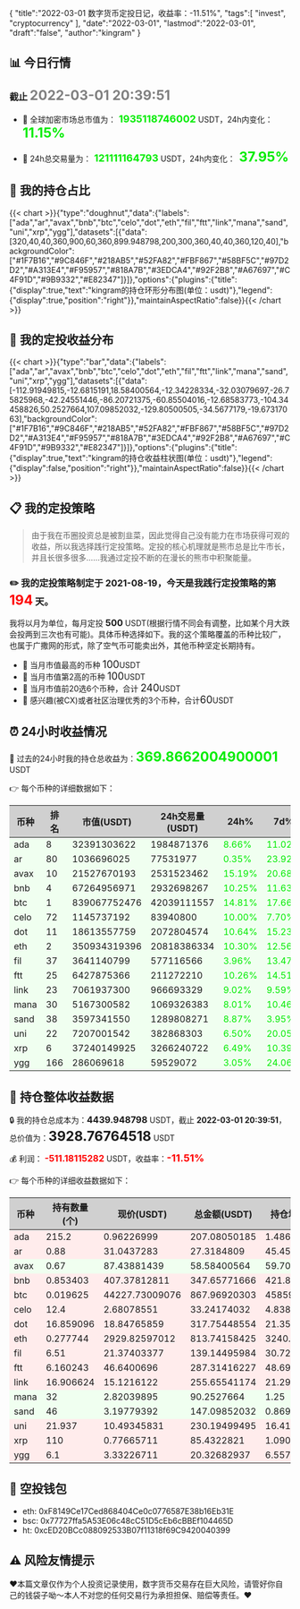 {
"title":"2022-03-01 数字货币定投日记，收益率：-11.51%",
"tags":[
"invest",
"cryptocurrency"
],
"date":"2022-03-01",
"lastmod":"2022-03-01",
"draft":"false",
"author":"kingram"
}

##  📊 今日行情
### 截止 <font color=grey size=5 >**2022-03-01 20:39:51**</font>
- 🍖 全球加密市场总市值为：<font color=#00EC00 size=4 > **1935118746002**</font> USDT，24h内变化：<font color=#00EC00 size=5 > **11.15%**</font>

- 🍤 24h总交易量为：<font color=#00EC00 size=4 > **121111164793**</font> USDT，24h内变化：<font color=#00EC00 size=5 > **37.95%**</font>

## 🎨 我的持仓占比
{{< chart >}}{"type":"doughnut","data":{"labels":["ada","ar","avax","bnb","btc","celo","dot","eth","fil","ftt","link","mana","sand","uni","xrp","ygg"],"datasets":[{"data":[320,40,40,360,900,60,360,899.948798,200,300,360,40,40,360,120,40],"backgroundColor":["#1F7B16","#9C846F","#218AB5","#52FA82","#FBF867","#58BF5C","#97D2D2","#A313E4","#F95957","#818A7B","#3EDCA4","#92F2B8","#A67697","#C4F91D","#9B9332","#E82347"]}]},"options":{"plugins":{"title":{"display":true,"text":"kingram的持仓环形分布图(单位：usdt)"},"legend":{"display":true,"position":"right"}},"maintainAspectRatio":false}}{{< /chart >}}

## 🍺 我的定投收益分布
{{< chart >}}{"type":"bar","data":{"labels":["ada","ar","avax","bnb","btc","celo","dot","eth","fil","ftt","link","mana","sand","uni","xrp","ygg"],"datasets":[{"data":[-112.91949815,-12.6815191,18.58400564,-12.34228334,-32.03079697,-26.75825968,-42.24551446,-86.20721375,-60.85504016,-12.68583773,-104.34458826,50.2527664,107.09852032,-129.80500505,-34.5677179,-19.67317063],"backgroundColor":["#1F7B16","#9C846F","#218AB5","#52FA82","#FBF867","#58BF5C","#97D2D2","#A313E4","#F95957","#818A7B","#3EDCA4","#92F2B8","#A67697","#C4F91D","#9B9332","#E82347"]}]},"options":{"plugins":{"title":{"display":true,"text":"kingram的持仓收益柱状图(单位：usdt)"},"legend":{"display":false,"position":"right"}},"maintainAspectRatio":false}}{{< /chart >}}

## 📋 我的定投策略

> 由于我在币圈投资总是被割韭菜，因此觉得自己没有能力在市场获得可观的收益，所以我选择践行定投策略。定投的核心机理就是熊市总是比牛市长，并且长很多很多……我通过定投不断的在漫长的熊市中积聚能量。

### ✏️ 我的定投策略制定于 **2021-08-19**，今天是我践行定投策略的第<font color=#FF0000 size=5 > **194**</font> 天。
我将以月为单位，每月定投 <font size=3 ><strong> 500 </strong></font> USDT(根据行情不同会有调整，比如某个月大跌会投两到三次也有可能)。具体币种选择如下。我的这个策略覆盖的币种比较广，也属于广撒网的形式，除了空气币可能卖出外，其他币种坚定长期持有。

- 🥇 当月市值最高的币种 <font size=4 >100</font>USDT
- 🥈 当月市值第2高的币种 <font size=4 >100</font>USDT
- 🥉 当月市值前20选6个币种，合计 <font size=4 >240</font>USDT
- 🏅 感兴趣(被CX)或者社区治理优秀的3个币种，合计<font size=4 >60</font>USDT

## ⏰ 24小时收益情况
📌 过去的24小时我的持仓总收益为：<font color=#00EC00 size=5 >**369.8662004900001**</font> USDT

👉 每个币种的详细数据如下：
<table>
    <thead><tr bgcolor="#d0d0d0" ><th>币种</th><th>排名</th><th>市值(USDT)</th><th>24h交易量(USDT)</th><th>24h%</th><th>7d%</th><th>24h收益</th></tr></thead>
    <tbody>
    <tr>
        <td bgcolor=#F0FFF0>ada</td>
        <td bgcolor=#F0FFF0>8</td>
        <td bgcolor=#F0FFF0>32391303622</td>
        <td bgcolor=#F0FFF0>1984871376</td>
        <td bgcolor=#F0FFF0><font color=#00EC00>8.66%</font></td>
        <td bgcolor=#F0FFF0><font color=#00EC00>11.02%</font></td>
        <td bgcolor=#F0FFF0><font color=#00EC00 size=3 ><strong>16.49791306</strong></font></td>
    </tr>
    <tr>
        <td bgcolor=#F0FFF0>ar</td>
        <td bgcolor=#F0FFF0>80</td>
        <td bgcolor=#F0FFF0>1036696025</td>
        <td bgcolor=#F0FFF0>77531977</td>
        <td bgcolor=#F0FFF0><font color=#00EC00>0.35%</font></td>
        <td bgcolor=#F0FFF0><font color=#00EC00>23.92%</font></td>
        <td bgcolor=#F0FFF0><font color=#00EC00 size=3 ><strong>0.09498038</strong></font></td>
    </tr>
    <tr>
        <td bgcolor=#F0FFF0>avax</td>
        <td bgcolor=#F0FFF0>10</td>
        <td bgcolor=#F0FFF0>21527670193</td>
        <td bgcolor=#F0FFF0>2531523462</td>
        <td bgcolor=#F0FFF0><font color=#00EC00>15.19%</font></td>
        <td bgcolor=#F0FFF0><font color=#00EC00>20.68%</font></td>
        <td bgcolor=#F0FFF0><font color=#00EC00 size=3 ><strong>7.72321809</strong></font></td>
    </tr>
    <tr>
        <td bgcolor=#F0FFF0>bnb</td>
        <td bgcolor=#F0FFF0>4</td>
        <td bgcolor=#F0FFF0>67264956971</td>
        <td bgcolor=#F0FFF0>2932698267</td>
        <td bgcolor=#F0FFF0><font color=#00EC00>10.25%</font></td>
        <td bgcolor=#F0FFF0><font color=#00EC00>11.63%</font></td>
        <td bgcolor=#F0FFF0><font color=#00EC00 size=3 ><strong>32.31593698</strong></font></td>
    </tr>
    <tr>
        <td bgcolor=#F0FFF0>btc</td>
        <td bgcolor=#F0FFF0>1</td>
        <td bgcolor=#F0FFF0>839067752476</td>
        <td bgcolor=#F0FFF0>42039111557</td>
        <td bgcolor=#F0FFF0><font color=#00EC00>14.81%</font></td>
        <td bgcolor=#F0FFF0><font color=#00EC00>17.66%</font></td>
        <td bgcolor=#F0FFF0><font color=#00EC00 size=3 ><strong>111.93807194</strong></font></td>
    </tr>
    <tr>
        <td bgcolor=#F0FFF0>celo</td>
        <td bgcolor=#F0FFF0>72</td>
        <td bgcolor=#F0FFF0>1145737192</td>
        <td bgcolor=#F0FFF0>83940800</td>
        <td bgcolor=#F0FFF0><font color=#00EC00>10.00%</font></td>
        <td bgcolor=#F0FFF0><font color=#00EC00>7.70%</font></td>
        <td bgcolor=#F0FFF0><font color=#00EC00 size=3 ><strong>3.02107134</strong></font></td>
    </tr>
    <tr>
        <td bgcolor=#F0FFF0>dot</td>
        <td bgcolor=#F0FFF0>11</td>
        <td bgcolor=#F0FFF0>18613557759</td>
        <td bgcolor=#F0FFF0>2072804574</td>
        <td bgcolor=#F0FFF0><font color=#00EC00>10.64%</font></td>
        <td bgcolor=#F0FFF0><font color=#00EC00>15.23%</font></td>
        <td bgcolor=#F0FFF0><font color=#00EC00 size=3 ><strong>30.5623658</strong></font></td>
    </tr>
    <tr>
        <td bgcolor=#F0FFF0>eth</td>
        <td bgcolor=#F0FFF0>2</td>
        <td bgcolor=#F0FFF0>350934319396</td>
        <td bgcolor=#F0FFF0>20818386334</td>
        <td bgcolor=#F0FFF0><font color=#00EC00>10.30%</font></td>
        <td bgcolor=#F0FFF0><font color=#00EC00>12.56%</font></td>
        <td bgcolor=#F0FFF0><font color=#00EC00 size=3 ><strong>75.97360286</strong></font></td>
    </tr>
    <tr>
        <td bgcolor=#F0FFF0>fil</td>
        <td bgcolor=#F0FFF0>37</td>
        <td bgcolor=#F0FFF0>3641140799</td>
        <td bgcolor=#F0FFF0>577116566</td>
        <td bgcolor=#F0FFF0><font color=#00EC00>3.96%</font></td>
        <td bgcolor=#F0FFF0><font color=#00EC00>13.47%</font></td>
        <td bgcolor=#F0FFF0><font color=#00EC00 size=3 ><strong>5.30298577</strong></font></td>
    </tr>
    <tr>
        <td bgcolor=#F0FFF0>ftt</td>
        <td bgcolor=#F0FFF0>25</td>
        <td bgcolor=#F0FFF0>6427875366</td>
        <td bgcolor=#F0FFF0>211272210</td>
        <td bgcolor=#F0FFF0><font color=#00EC00>10.26%</font></td>
        <td bgcolor=#F0FFF0><font color=#00EC00>14.51%</font></td>
        <td bgcolor=#F0FFF0><font color=#00EC00 size=3 ><strong>26.74044605</strong></font></td>
    </tr>
    <tr>
        <td bgcolor=#F0FFF0>link</td>
        <td bgcolor=#F0FFF0>23</td>
        <td bgcolor=#F0FFF0>7061937300</td>
        <td bgcolor=#F0FFF0>966693329</td>
        <td bgcolor=#F0FFF0><font color=#00EC00>9.02%</font></td>
        <td bgcolor=#F0FFF0><font color=#00EC00>9.59%</font></td>
        <td bgcolor=#F0FFF0><font color=#00EC00 size=3 ><strong>21.1560218</strong></font></td>
    </tr>
    <tr>
        <td bgcolor=#F0FFF0>mana</td>
        <td bgcolor=#F0FFF0>30</td>
        <td bgcolor=#F0FFF0>5167300582</td>
        <td bgcolor=#F0FFF0>1069326383</td>
        <td bgcolor=#F0FFF0><font color=#00EC00>8.01%</font></td>
        <td bgcolor=#F0FFF0><font color=#00EC00>10.46%</font></td>
        <td bgcolor=#F0FFF0><font color=#00EC00 size=3 ><strong>6.69329899</strong></font></td>
    </tr>
    <tr>
        <td bgcolor=#F0FFF0>sand</td>
        <td bgcolor=#F0FFF0>38</td>
        <td bgcolor=#F0FFF0>3597341550</td>
        <td bgcolor=#F0FFF0>1289808271</td>
        <td bgcolor=#F0FFF0><font color=#00EC00>8.87%</font></td>
        <td bgcolor=#F0FFF0><font color=#00EC00>3.95%</font></td>
        <td bgcolor=#F0FFF0><font color=#00EC00 size=3 ><strong>11.99002996</strong></font></td>
    </tr>
    <tr>
        <td bgcolor=#F0FFF0>uni</td>
        <td bgcolor=#F0FFF0>22</td>
        <td bgcolor=#F0FFF0>7207001542</td>
        <td bgcolor=#F0FFF0>382868303</td>
        <td bgcolor=#F0FFF0><font color=#00EC00>6.50%</font></td>
        <td bgcolor=#F0FFF0><font color=#00EC00>20.05%</font></td>
        <td bgcolor=#F0FFF0><font color=#00EC00 size=3 ><strong>14.05011176</strong></font></td>
    </tr>
    <tr>
        <td bgcolor=#F0FFF0>xrp</td>
        <td bgcolor=#F0FFF0>6</td>
        <td bgcolor=#F0FFF0>37240149925</td>
        <td bgcolor=#F0FFF0>3266240722</td>
        <td bgcolor=#F0FFF0><font color=#00EC00>6.49%</font></td>
        <td bgcolor=#F0FFF0><font color=#00EC00>10.39%</font></td>
        <td bgcolor=#F0FFF0><font color=#00EC00 size=3 ><strong>5.20383406</strong></font></td>
    </tr>
    <tr>
        <td bgcolor=#F0FFF0>ygg</td>
        <td bgcolor=#F0FFF0>166</td>
        <td bgcolor=#F0FFF0>286069618</td>
        <td bgcolor=#F0FFF0>59529072</td>
        <td bgcolor=#F0FFF0><font color=#00EC00>3.05%</font></td>
        <td bgcolor=#F0FFF0><font color=#00EC00>24.06%</font></td>
        <td bgcolor=#F0FFF0><font color=#00EC00 size=3 ><strong>0.60231165</strong></font></td>
    </tr>
    </tbody>
</table>

## 🎯 持仓整体收益数据

🔒 我的持仓总成本为：<font size=3 >**4439.948798**</font> USDT，截止 **2022-03-01 20:39:51**，总价值为：<font  size=5 >**3928.76764518**</font> USDT

💰 利润： <font color=#FF0000 size=3 >**-511.18115282**</font> USDT，收益率：<font color=#FF0000 size=4 >**-11.51%**</font>

👉 每个币种的详细收益数据如下：

<table>
    <thead><tr bgcolor="#d0d0d0" ><th>币种</th><th>持有数量(个)</th><th>现价(USDT)</th><th>总金额(USDT)</th><th>持仓均价(USDT)</th><th>成本(USDT)</th><th>利润(USDT)</th><th>收益率</th></tr></thead>
    <tbody>
    <tr>
        <td bgcolor=#FFECEC>ada</td>
        <td bgcolor=#FFECEC>215.2</td>
        <td bgcolor=#FFECEC>0.96226999</td>
        <td bgcolor=#FFECEC>207.08050185</td>
        <td bgcolor=#FFECEC>1.48698885</td>
        <td bgcolor=#FFECEC>320</td>
        <td bgcolor=#FFECEC>-112.91949815</td>
        <td bgcolor=#FFECEC><font color=#FF0000 size=3 ><strong>-35.29%</strong></font></td>
    </tr>
    <tr>
        <td bgcolor=#FFECEC>ar</td>
        <td bgcolor=#FFECEC>0.88</td>
        <td bgcolor=#FFECEC>31.0437283</td>
        <td bgcolor=#FFECEC>27.3184809</td>
        <td bgcolor=#FFECEC>45.45454545</td>
        <td bgcolor=#FFECEC>40</td>
        <td bgcolor=#FFECEC>-12.6815191</td>
        <td bgcolor=#FFECEC><font color=#FF0000 size=3 ><strong>-31.70%</strong></font></td>
    </tr>
    <tr>
        <td bgcolor=#F0FFF0>avax</td>
        <td bgcolor=#F0FFF0>0.67</td>
        <td bgcolor=#F0FFF0>87.43881439</td>
        <td bgcolor=#F0FFF0>58.58400564</td>
        <td bgcolor=#F0FFF0>59.70149254</td>
        <td bgcolor=#F0FFF0>40</td>
        <td bgcolor=#F0FFF0>18.58400564</td>
        <td bgcolor=#F0FFF0><font color=#00EC00 size=3 ><strong>46.46%</strong></font></td>
    </tr>
    <tr>
        <td bgcolor=#FFECEC>bnb</td>
        <td bgcolor=#FFECEC>0.853403</td>
        <td bgcolor=#FFECEC>407.37812811</td>
        <td bgcolor=#FFECEC>347.65771666</td>
        <td bgcolor=#FFECEC>421.84056067</td>
        <td bgcolor=#FFECEC>360</td>
        <td bgcolor=#FFECEC>-12.34228334</td>
        <td bgcolor=#FFECEC><font color=#FF0000 size=3 ><strong>-3.43%</strong></font></td>
    </tr>
    <tr>
        <td bgcolor=#FFECEC>btc</td>
        <td bgcolor=#FFECEC>0.019625</td>
        <td bgcolor=#FFECEC>44227.73009076</td>
        <td bgcolor=#FFECEC>867.96920303</td>
        <td bgcolor=#FFECEC>45859.87261146</td>
        <td bgcolor=#FFECEC>900</td>
        <td bgcolor=#FFECEC>-32.03079697</td>
        <td bgcolor=#FFECEC><font color=#FF0000 size=3 ><strong>-3.56%</strong></font></td>
    </tr>
    <tr>
        <td bgcolor=#FFECEC>celo</td>
        <td bgcolor=#FFECEC>12.4</td>
        <td bgcolor=#FFECEC>2.68078551</td>
        <td bgcolor=#FFECEC>33.24174032</td>
        <td bgcolor=#FFECEC>4.83870968</td>
        <td bgcolor=#FFECEC>60</td>
        <td bgcolor=#FFECEC>-26.75825968</td>
        <td bgcolor=#FFECEC><font color=#FF0000 size=3 ><strong>-44.60%</strong></font></td>
    </tr>
    <tr>
        <td bgcolor=#FFECEC>dot</td>
        <td bgcolor=#FFECEC>16.859096</td>
        <td bgcolor=#FFECEC>18.84765859</td>
        <td bgcolor=#FFECEC>317.75448554</td>
        <td bgcolor=#FFECEC>21.3534581</td>
        <td bgcolor=#FFECEC>360</td>
        <td bgcolor=#FFECEC>-42.24551446</td>
        <td bgcolor=#FFECEC><font color=#FF0000 size=3 ><strong>-11.73%</strong></font></td>
    </tr>
    <tr>
        <td bgcolor=#FFECEC>eth</td>
        <td bgcolor=#FFECEC>0.277744</td>
        <td bgcolor=#FFECEC>2929.82597012</td>
        <td bgcolor=#FFECEC>813.74158425</td>
        <td bgcolor=#FFECEC>3240.2096823</td>
        <td bgcolor=#FFECEC>899.948798</td>
        <td bgcolor=#FFECEC>-86.20721375</td>
        <td bgcolor=#FFECEC><font color=#FF0000 size=3 ><strong>-9.58%</strong></font></td>
    </tr>
    <tr>
        <td bgcolor=#FFECEC>fil</td>
        <td bgcolor=#FFECEC>6.51</td>
        <td bgcolor=#FFECEC>21.37403377</td>
        <td bgcolor=#FFECEC>139.14495984</td>
        <td bgcolor=#FFECEC>30.72196621</td>
        <td bgcolor=#FFECEC>200</td>
        <td bgcolor=#FFECEC>-60.85504016</td>
        <td bgcolor=#FFECEC><font color=#FF0000 size=3 ><strong>-30.43%</strong></font></td>
    </tr>
    <tr>
        <td bgcolor=#FFECEC>ftt</td>
        <td bgcolor=#FFECEC>6.160243</td>
        <td bgcolor=#FFECEC>46.6400696</td>
        <td bgcolor=#FFECEC>287.31416227</td>
        <td bgcolor=#FFECEC>48.69937761</td>
        <td bgcolor=#FFECEC>300</td>
        <td bgcolor=#FFECEC>-12.68583773</td>
        <td bgcolor=#FFECEC><font color=#FF0000 size=3 ><strong>-4.23%</strong></font></td>
    </tr>
    <tr>
        <td bgcolor=#FFECEC>link</td>
        <td bgcolor=#FFECEC>16.906624</td>
        <td bgcolor=#FFECEC>15.1216122</td>
        <td bgcolor=#FFECEC>255.65541174</td>
        <td bgcolor=#FFECEC>21.29342913</td>
        <td bgcolor=#FFECEC>360</td>
        <td bgcolor=#FFECEC>-104.34458826</td>
        <td bgcolor=#FFECEC><font color=#FF0000 size=3 ><strong>-28.98%</strong></font></td>
    </tr>
    <tr>
        <td bgcolor=#F0FFF0>mana</td>
        <td bgcolor=#F0FFF0>32</td>
        <td bgcolor=#F0FFF0>2.82039895</td>
        <td bgcolor=#F0FFF0>90.2527664</td>
        <td bgcolor=#F0FFF0>1.25</td>
        <td bgcolor=#F0FFF0>40</td>
        <td bgcolor=#F0FFF0>50.2527664</td>
        <td bgcolor=#F0FFF0><font color=#00EC00 size=3 ><strong>125.63%</strong></font></td>
    </tr>
    <tr>
        <td bgcolor=#F0FFF0>sand</td>
        <td bgcolor=#F0FFF0>46</td>
        <td bgcolor=#F0FFF0>3.19779392</td>
        <td bgcolor=#F0FFF0>147.09852032</td>
        <td bgcolor=#F0FFF0>0.86956522</td>
        <td bgcolor=#F0FFF0>40</td>
        <td bgcolor=#F0FFF0>107.09852032</td>
        <td bgcolor=#F0FFF0><font color=#00EC00 size=3 ><strong>267.75%</strong></font></td>
    </tr>
    <tr>
        <td bgcolor=#FFECEC>uni</td>
        <td bgcolor=#FFECEC>21.937</td>
        <td bgcolor=#FFECEC>10.49345831</td>
        <td bgcolor=#FFECEC>230.19499495</td>
        <td bgcolor=#FFECEC>16.41063044</td>
        <td bgcolor=#FFECEC>360</td>
        <td bgcolor=#FFECEC>-129.80500505</td>
        <td bgcolor=#FFECEC><font color=#FF0000 size=3 ><strong>-36.06%</strong></font></td>
    </tr>
    <tr>
        <td bgcolor=#FFECEC>xrp</td>
        <td bgcolor=#FFECEC>110</td>
        <td bgcolor=#FFECEC>0.77665711</td>
        <td bgcolor=#FFECEC>85.4322821</td>
        <td bgcolor=#FFECEC>1.09090909</td>
        <td bgcolor=#FFECEC>120</td>
        <td bgcolor=#FFECEC>-34.5677179</td>
        <td bgcolor=#FFECEC><font color=#FF0000 size=3 ><strong>-28.81%</strong></font></td>
    </tr>
    <tr>
        <td bgcolor=#FFECEC>ygg</td>
        <td bgcolor=#FFECEC>6.1</td>
        <td bgcolor=#FFECEC>3.33226711</td>
        <td bgcolor=#FFECEC>20.32682937</td>
        <td bgcolor=#FFECEC>6.55737705</td>
        <td bgcolor=#FFECEC>40</td>
        <td bgcolor=#FFECEC>-19.67317063</td>
        <td bgcolor=#FFECEC><font color=#FF0000 size=3 ><strong>-49.18%</strong></font></td>
    </tr>
    </tbody>
</table>

## 🤞 空投钱包
- eth: 0xF8149Ce17Ced868404Ce0c0776587E38b16Eb31E
- bsc: 0x77727ffa5A53E06c48cC51D5cEb6cBBEf104465D
- ht: 0xcED20BCc088092533B07f11318f69C9420040399

## ⚠️ 风险友情提示
❤️本篇文章仅作为个人投资记录使用，数字货币交易存在巨大风险，请管好你自己的钱袋子呦～本人不对您的任何交易行为承担担保、赔偿等责任。❤️